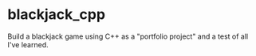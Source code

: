 # blackjack_cpp
Build a blackjack game using C++ as a "portfolio project" and a test of all I've learned.
